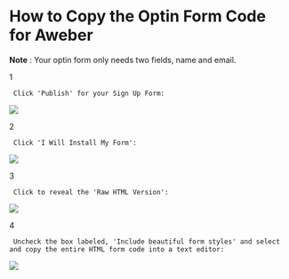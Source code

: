 # How to Copy the Optin Form Code for Aweber

**Note** : Your optin form only needs two fields, name and email.

1

```text
 Click 'Publish' for your Sign Up Form: 
```

![](https://d33v4339jhl8k0.cloudfront.net/docs/assets/53974d6ce4b0c76107b109d1/images/5981f0002c7d3a73488b9311/file-RovICTSqQJ.png)

2

```text
 Click 'I Will Install My Form': 
```

![](https://d33v4339jhl8k0.cloudfront.net/docs/assets/53974d6ce4b0c76107b109d1/images/5981f033042863033a1b938a/file-naMJHcxMGb.png)

3

```text
 Click to reveal the 'Raw HTML Version': 
```

![](https://d33v4339jhl8k0.cloudfront.net/docs/assets/53974d6ce4b0c76107b109d1/images/5981f0b1042863033a1b938e/file-qtmOOY2jQB.png)

4

```text
 Uncheck the box labeled, 'Include beautiful form styles' and select and copy the entire HTML form code into a text editor: 
```

![](https://d33v4339jhl8k0.cloudfront.net/docs/assets/53974d6ce4b0c76107b109d1/images/5981f11b042863033a1b9396/file-QDQCVOa2YX.png)


